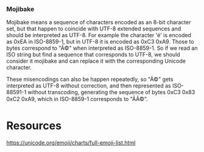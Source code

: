### Mojibake

Mojibake means a sequence of characters encoded as an 8-bit character set,
but that happen to coincide with UTF-8 extended sequences and should be interpreted as UTF-8. For example the character 'é' is encoded as 0xEA in ISO-8859-1, but in UTF-8 it is encoded as 0xC3 0xA9. Those to bytes correspond to "Ã©" when interpreted as ISO-8859-1. So if we read an ISO string but find a sequence that corresponds to UTF-8, we should consider it mojibake and can replace it with the corresponding Unicode character.

These misencodings can also be happen repeatedly, so "Ã©" gets interpreted as UTF-8 without correction, and then represented as ISO-88591-1 without transcoding, generating the sequence of bytes 0xC3 0x83 0xC2 0xA9, which in ISO-8859-1 corresponds to "ÃÂ©".

# Resources

https://unicode.org/emoji/charts/full-emoji-list.html
